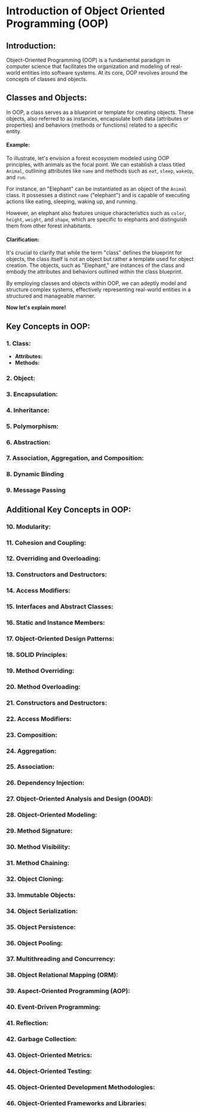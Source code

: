 # Introduction of Object Oriented Programming (OOP)

## Introduction:

Object-Oriented Programming (OOP) is a fundamental paradigm in computer science that facilitates the organization and modeling of real-world entities into software systems. At its core, OOP revolves around the concepts of classes and objects.

## Classes and Objects:

In OOP, a class serves as a blueprint or template for creating objects. These objects, also referred to as instances, encapsulate both data (attributes or properties) and behaviors (methods or functions) related to a specific entity.

#### Example:

To illustrate, let's envision a forest ecosystem modeled using OOP principles, with animals as the focal point. We can establish a class titled `Animal`, outlining attributes like `name` and methods such as `eat`, `sleep`, `wakeUp`, and `run`.

For instance, an "Elephant" can be instantiated as an object of the `Animal` class. It possesses a distinct `name` ("elephant") and is capable of executing actions like eating, sleeping, waking up, and running.

However, an elephant also features unique characteristics such as `color`, `height`, `weight`, and `shape`, which are specific to elephants and distinguish them from other forest inhabitants.

#### Clarification:

It's crucial to clarify that while the term "class" defines the blueprint for objects, the class itself is not an object but rather a template used for object creation. The objects, such as "Elephant," are instances of the class and embody the attributes and behaviors outlined within the class blueprint.

By employing classes and objects within OOP, we can adeptly model and structure complex systems, effectively representing real-world entities in a structured and manageable manner.

**Now let's explain more!**

## Key Concepts in OOP:

### 1. Class:

- **Attributes:**
- **Methods:**

### 2. Object:

### 3. Encapsulation:

### 4. Inheritance:

### 5. Polymorphism:

### 6. Abstraction:

### 7. Association, Aggregation, and Composition:

### 8. Dynamic Binding

### 9. Message Passing

## Additional Key Concepts in OOP:

### 10. Modularity:

### 11. Cohesion and Coupling:

### 12. Overriding and Overloading:

### 13. Constructors and Destructors:

### 14. Access Modifiers:

### 15. Interfaces and Abstract Classes:

### 16. Static and Instance Members:

### 17. Object-Oriented Design Patterns:

### 18. SOLID Principles:

### 19. Method Overriding:

### 20. Method Overloading:

### 21. Constructors and Destructors:

### 22. Access Modifiers:

### 23. Composition:

### 24. Aggregation:

### 25. Association:

### 26. Dependency Injection:

### 27. Object-Oriented Analysis and Design (OOAD):

### 28. Object-Oriented Modeling:

### 29. Method Signature:

### 30. Method Visibility:

### 31. Method Chaining:

### 32. Object Cloning:

### 33. Immutable Objects:

### 34. Object Serialization:

### 35. Object Persistence:

### 36. Object Pooling:

### 37. Multithreading and Concurrency:

### 38. Object Relational Mapping (ORM):

### 39. Aspect-Oriented Programming (AOP):

### 40. Event-Driven Programming:

### 41. Reflection:

### 42. Garbage Collection:

### 43. Object-Oriented Metrics:

### 44. Object-Oriented Testing:

### 45. Object-Oriented Development Methodologies:

### 46. Object-Oriented Frameworks and Libraries:

